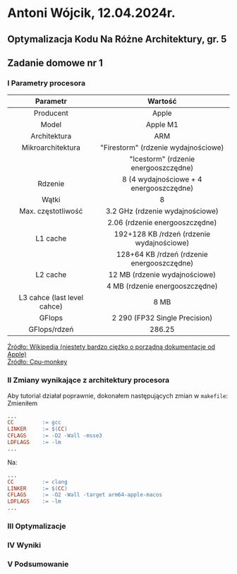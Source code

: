 # Antoni Wójcik, 12.04.2024r.
## Optymalizacja Kodu Na Różne Architektury, gr. 5
## Zadanie domowe nr 1

### I Parametry procesora
| Parametr | Wartość |
|:---:|:---:|
| Producent | Apple |
| Model | Apple M1 |
| Architektura | ARM |
| Mikroarchitektura| "Firestorm" (rdzenie wydajnościowe) | 
| | "Icestorm" (rdzenie energooszczędne) |
| Rdzenie | 8 (4 wydajnościowe + 4 energooszczędne) |
| Wątki | 8 |
| Max. częstotliwość | 3.2 GHz (rdzenie wydajnościowe) |
| | 2.06 (rdzenie energooszczędne) |
| L1 cache | 192+128 KB /rdzeń (rdzenie wydajnościowe) |
| | 128+64 KB /rdzeń (rdzenie energooszczędne) | 
| L2 cache | 12 MB (rdzenie wydajnościowe) |
| | 4 MB (rdzenie energooszczędne) |
| L3 cahce (last level cahce) | 8 MB |
| GFlops | 2 290 (FP32 Single Precision) |
| GFlops/rdzeń | 286.25 |

[Źródło: Wikipedia (niestety bardzo ciężko o porządną dokumentacje od Apple)](https://en.wikipedia.org/wiki/Apple_M1#cite_note-anandtech-1) <br>
[Źródło: Cpu-monkey](https://www.cpu-monkey.com/en/cpu-apple_m1) <br>

### II Zmiany wynikające z architektury procesora
Aby tutorial działał poprawnie, dokonałem następujących zmian w `makefile`: <br>
Zmieniłem
```MakeFile
...
CC         := gcc
LINKER     := $(CC)
CFLAGS     := -O2 -Wall -msse3
LDFLAGS    := -lm
...
```
Na:
```MakeFile
...
CC         := clang
LINKER     := $(CC)
CFLAGS     := -O2 -Wall -target arm64-apple-macos
LDFLAGS    := -lm
...
```

### III Optymalizacje

### IV Wyniki

### V Podsumowanie